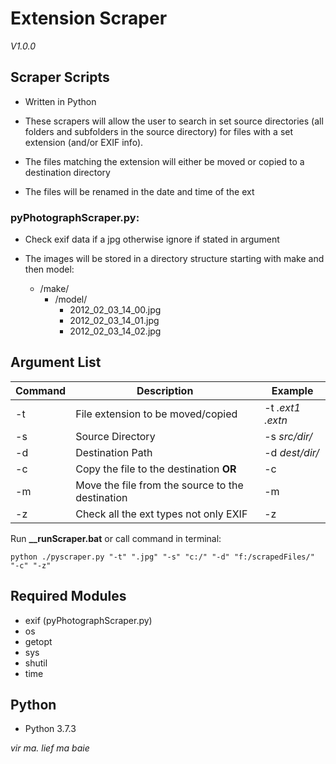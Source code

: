 # Extension Scraper

_V1.0.0_

## Scraper Scripts

- Written in Python

- These scrapers will allow the user to search in set source directories (all folders and subfolders in the source directory) for files with a set extension (and/or EXIF info).

- The files matching the extension will either be moved or copied to a destination directory

- The files will be renamed in the date and time of the ext

### pyPhotographScraper.py:

- Check exif data if a jpg otherwise ignore if stated in argument

- The images will be stored in a directory structure starting with make and then model:
  - /make/
    - /model/
      - 2012_02_03_14_00.jpg
      - 2012_02_03_14_01.jpg
      - 2012_02_03_14_02.jpg

## Argument List

| Command | Description                                      | Example        |
| ------- | ------------------------------------------------ | -------------- |
| -t      | File extension to be moved/copied                | -t _.ext1_ _.extn_      |
| -s      | Source Directory                                 | -s _src/dir/_  |
| -d      | Destination Path                                 | -d _dest/dir/_ |
| -c      | Copy the file to the destination **OR**          | -c             |
| -m      | Move the file from the source to the destination | -m             |
| -z      | Check all the ext types not only EXIF            | -z             |

Run **\_\_runScraper.bat**
or call command in terminal:

```
python ./pyscraper.py "-t" ".jpg" "-s" "c:/" "-d" "f:/scrapedFiles/" "-c" "-z"
```

## Required Modules

- exif (pyPhotographScraper.py)
- os
- getopt
- sys
- shutil
- time

## Python

- Python 3.7.3

*vir ma. lief ma baie*
